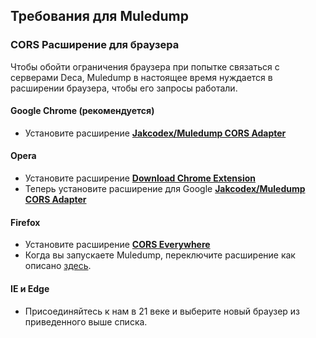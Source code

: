 ## Требования для Muledump

### CORS Расширение для браузера

Чтобы обойти ограничения браузера при попытке связаться с серверами Deca, Muledump в настоящее время нуждается в расширении браузера, чтобы его запросы работали.

#### Google Chrome (рекомендуется)
- Установите расширение **[Jakcodex/Muledump CORS Adapter](https://chrome.google.com/webstore/detail/jakcodexmuledump-cors-ada/iimhkldbldnmapepklmeeinclchfkddd)**

#### Opera
- Установите расширение **[Download Chrome Extension](https://addons.opera.com/en/extensions/details/download-chrome-extension-9/?display=en)**
- Теперь установите расширение для Google **[Jakcodex/Muledump CORS Adapter](https://chrome.google.com/webstore/detail/jakcodexmuledump-cors-ada/iimhkldbldnmapepklmeeinclchfkddd)**

#### Firefox
- Установите расширение **[CORS Everywhere](https://addons.mozilla.org/en-us/firefox/addon/cors-everywhere/)**
- Когда вы запускаете Muledump, переключите расширение как описано [здесь](https://github.com/spenibus/cors-everywhere-firefox-addon/blob/master/README.md).

#### IE и Edge
- Присоединяйтесь к нам в 21 веке и выберите новый браузер из приведенного выше списка.
